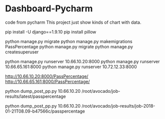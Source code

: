 # Dashboard-Pycharm
code from pycharm
This project just show kinds of chart with data.


pip install -U django==1.9.10
pip install pillow

python manage.py migrate
python manage.py makemigrations PassPercentage
python manage.py migrate
python manage.py createsuperuser


python manage.py runserver 10.66.10.20:8000
python manage.py runserver 10.66.65.161:8000
python manage.py runserver 10.72.12.33:8000

http://10.66.10.20:8000/PassPercentage/
http://10.66.65.161:8000/PassPercentage/


python dump_post_pp.py 10.66.10.20 /root/avocado/job-results/latest/passpercentage

python dump_post_pp.py 10.66.10.20 /root/avocado/job-results/job-2018-01-21T08.09-b47566c/passpercentage
